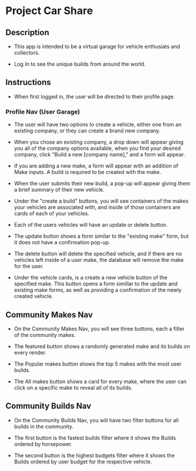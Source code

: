 # Project Car Share

## Description

  - This app is intended to be a virtual garage for vehicle enthusiats and collectors. 

  - Log In to see the unique builds from around the world.

## Instructions

  - When first logged in, the user will be directed to their profile page.

### Profile Nav (User Garage)

  - The user will have two options to create a vehicle, either one from an existing company, or they can create a brand new company.

  - When you chose an existing company, a drop down will appear giving you all of the company options available, when you find your desired company, click "Build a new [company name]," and a form will appear.

  - if you are adding a new make, a form will appear with an addition of Make inputs. A build is required to be created with the make.

  - When the user submits their new build, a pop-up will appear giving them a brief summary of their new vehicle.

  - Under the "create a build" buttons, you will see containers of the makes your vehicles are associated with, and inside of those containers are cards of each of your vehicles.

  - Each of the users vehicles will have an update or delete button. 
  
  - The update button shows a form similar to the "existing make" form, but it does not have a confirmation pop-up.

  - The delete button will delete the specified vehicle, and if there are no vehicles left inside of a user make, the database will remove the make for the user.

  - Under the vehicle cards, is a create a new vehicle button of the specified make. This button opens a form simillar to the update and existing make forms, as well as providing a confirmation of the newly created vehicle.

  ## Community Makes Nav

  - On the Community Makes Nav, you will see three buttons, each a filter of the community makes. 

  - The featured button shows a randomly generated make and its builds on every render.

  - The Popular makes button shows the top 5 makes with the most user builds.

  - The All makes button shows a card for every make, where the user can click on a specific make to reveal all of its builds.

  ## Community Builds Nav

  - On the Community Builds Nav, you will have two filter buttons for all builds in the community.

  - The first button is the fastest builds filter where it shows the Builds ordered by horsepower.

  - The second button is the highest budgets filter where it  shows the Builds ordered by user budget for the respective vehicle.